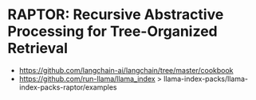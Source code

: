 # RAPTOR: Recursive Abstractive Processing for Tree-Organized Retrieval

- https://github.com/langchain-ai/langchain/tree/master/cookbook
- https://github.com/run-llama/llama_index > llama-index-packs/llama-index-packs-raptor/examples